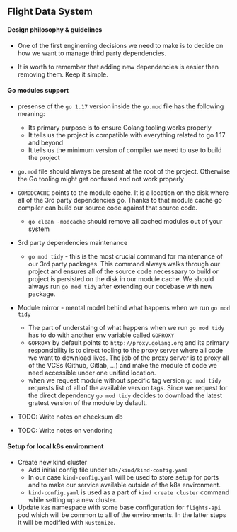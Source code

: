## Flight Data System

#### Design philosophy & guidelines

- One of the first enginerring decisions we need to make is to decide on how we want to manage third party dependencies.

- It is worth to remember that adding new dependencies is easier then removing them. Keep it simple.

#### Go modules support

- presense of the ```go 1.17``` version inside the ```go.mod``` file has the following meaning:
    - Its primary purpose is to ensure Golang tooling works properly
    - It tells us the project is compatible with everything related to go 1.17 and beyond
    - It tells us the minimum version of compiler we need to use to build the project

- ```go.mod``` file should always be present at the root of the project. Otherwise the Go tooling might get confused and not work properly

- ```GOMODCACHE``` points to the module cache. It is a location on the disk where all of the 3rd party dependencies go. Thanks to that module cache go compiler can build our source code against that source code.
    - ```go clean -modcache``` should remove all cached modules out of your system

- 3rd party dependencies maintenance
    - ```go mod tidy``` - this is the most crucial command for maintenance of our 3rd party packages. This command always walks through our project and ensures all of the source code necessaary to build or project is persisted on the disk in our module cache. We should always run ```go mod tidy``` after extending our codebase with new package.

- Module mirror - mental model behind what happens when we run ```go mod tidy```
    - The part of understaing of what happens when we run ```go mod tidy``` has to do with another env variable called ```GOPROXY```
    - ```GOPROXY``` by default points to ```http://proxy.golang.org``` and its primary responsibility is to direct tooling to the proxy server where all code we want to download lives. The job of the proxy server is to proxy all of the VCSs (Github, Gitlab, ...) and make the module of code we need accessible under one unified location.
    - when we request module without specific tag version ```go mod tidy``` requests list of all of the available version tags. Since we request for the direct dependency ```go mod tidy``` decides to download the latest gratest version of the module by default.

- TODO: Write notes on checksum db
- TODO: Write notes on vendoring

#### Setup for local k8s environment

- Create new kind cluster
    - Add initial config file under ```k8s/kind/kind-config.yaml```
    - In our case ```kind-config.yaml``` will be used to store setup for ports and to make our service available outside of the k8s environment.
    - ```kind-config.yaml``` is used as a part of ```kind create cluster``` command while setting up a new cluster.
- Update ```k8s``` namespace with some base configuration for ```flights-api``` pod which will be common to all of the environments. In the latter steps it will be modified with ```kustomize```.